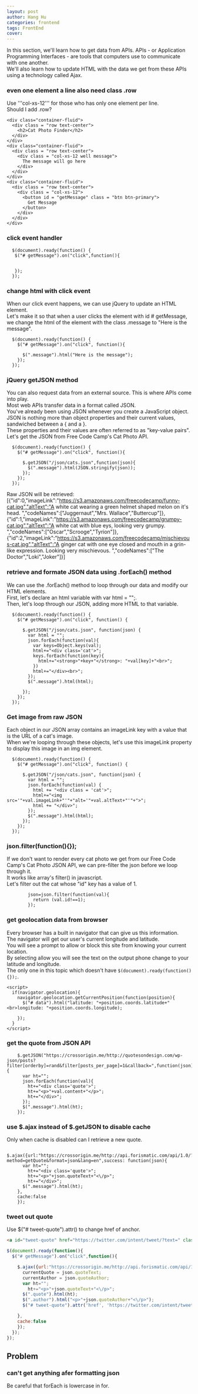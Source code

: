 ```yaml
---
layout: post
author: Hang Hu
categories: frontend
tags: FrontEnd 
cover: 
---
```


In this section, we'll learn how to get data from APIs. APIs - or Application Programming Interfaces - are tools that computers use to communicate with one another.  
We'll also learn how to update HTML with the data we get from these APIs using a technology called Ajax.  
### even one element a line also need class .row

Use '''col-xs-12''' for those who has only one element per line.  
Should I add .row?  
```
<div class="container-fluid">
  <div class = "row text-center">
    <h2>Cat Photo Finder</h2>
  </div>
</div>
<div class="container-fluid">
  <div class = "row text-center">
    <div class = "col-xs-12 well message">
      The message will go here
    </div>
  </div>
</div>
<div class="container-fluid">
  <div class = "row text-center">
    <div class = "col-xs-12">
      <button id = "getMessage" class = "btn btn-primary">
        Get Message
      </button>
    </div>
  </div>
</div>
```
### click event handler

```
  $(document).ready(function() {
   $("# getMessage").on("click",function(){

     
   });
  });
```
### change html with click event

When our click event happens, we can use jQuery to update an HTML element.  
Let's make it so that when a user clicks the element with id # getMessage, we change the html of the element with the class .message to "Here is the message".  

```
  $(document).ready(function() {
    $("# getMessage").on("click", function(){

      $(".message").html("Here is the message");
    });
  });
```
### jQuery getJSON method

You can also request data from an external source. This is where APIs come into play.  
Most web APIs transfer data in a format called JSON.  
You've already been using JSON whenever you create a JavaScript object. JSON is nothing more than object properties and their current values, sandwiched between a { and a }.  
These properties and their values are often referred to as "key-value pairs".  
Let's get the JSON from Free Code Camp's Cat Photo API.  
```
  $(document).ready(function() {
    $("# getMessage").on("click", function(){

      $.getJSON("/json/cats.json",function(json){
        $(".message").html(JSON.stringify(json));
      });
    });
  });
```
Raw JSON will be retrieved:  
[{"id":0,"imageLink":"https://s3.amazonaws.com/freecodecamp/funny-cat.jpg","altText":"A white cat wearing a green helmet shaped melon on it's head. ","codeNames":["Juggernaut","Mrs. Wallace","Buttercup"]},{"id":1,"imageLink":"https://s3.amazonaws.com/freecodecamp/grumpy-cat.jpg","altText":"A white cat with blue eys, looking very grumpy. ","codeNames":["Oscar","Scrooge","Tyrion"]},{"id":2,"imageLink":"https://s3.amazonaws.com/freecodecamp/mischievous-cat.jpg","altText":"A ginger cat with one eye closed and mouth in a grin-like expression. Looking very mischievous. ","codeNames":["The Doctor","Loki","Joker"]}]
### retrieve and formate JSON data using .forEach() method

We can use the .forEach() method to loop through our data and modify our HTML elements.  
First, let's declare an html variable with var html = "";.  
Then, let's loop through our JSON, adding more HTML to that variable.   
```
  $(document).ready(function() {
    $("# getMessage").on("click", function() {

      $.getJSON("/json/cats.json", function(json) {
        var html = "";
        json.forEach(function(val){
          var keys=Object.keys(val);
          html+="<div class='cat'>";
          keys.forEach(function(key){
            html+="<strong>"+key+"</strong>: "+val[key]+"<br>";
          })
          html+="</div><br>";
        });
        $(".message").html(html);

      });
    });
  });
```
### Get image from raw JSON

Each object in our JSON array contains an imageLink key with a value that is the URL of a cat's image.  
When we're looping through these objects, let's use this imageLink property to display this image in an img element.  
```
  $(document).ready(function() {
    $("# getMessage").on("click", function() {

      $.getJSON("/json/cats.json", function(json) {
        var html = "";
        json.forEach(function(val) {
          html += "<div class = 'cat'>";
          html+="<img src='"+val.imageLink+"'"+"alt='"+val.altText+"'"+">";
          html += "</div>";
        });
        $(".message").html(html);
      });
    });
  });
```
### json.filter(function(){});

If we don't want to render every cat photo we get from our Free Code Camp's Cat Photo JSON API, we can pre-filter the json before we loop through it.  
It works like array's filter() in javascript.  
Let's filter out the cat whose "id" key has a value of 1.  
```
        json=json.filter(function(val){
          return (val.id!==1);
        });
```
### get geolocation data from browser

Every browser has a built in navigator that can give us this information.  
The navigator will get our user's current longitude and latitude.  
You will see a prompt to allow or block this site from knowing your current location.   
By selecting allow you will see the text on the output phone change to your latitude and longitude.  
The only one in this topic which doesn't have ```$(document).ready(function(){});```.   
```
<script>
  if(navigator.geolocation){
    navigator.geolocation.getCurrentPosition(function(position){
      $("# data").html("latitude: "+position.coords.latitude+"<br>longitude: "+position.coords.longitude);

    });
  }
</script>
```
### get the quote from JSON API

```
    $.getJSON("https://crossorigin.me/http://quotesondesign.com/wp-json/posts?filter[orderby]=rand&filter[posts_per_page]=1&callback=",function(json){
      var ht="";
      json.forEach(function(val){
        ht+="<div class='quote'>";
        ht+="<p>"+val.content+"</p>";
        ht+="</div>";
      });
      $(".message").html(ht);
    });
```
### use $.ajax instead of $.getJSON to disable cache

Only when cache is disabled can I retrieve a new quote.
```
 $.ajax({url:"https://crossorigin.me/http://api.forismatic.com/api/1.0/?method=getQuote&format=json&lang=en",success: function(json){
      var ht="";
        ht+="<div class='quote'>";
        ht+="<p>"+json.quoteText+"<\/p>";
        ht+="</div>";
      $(".message").html(ht);
    },
    cache:false
    });
```
### tweet out quote

Use $("# tweet-quote").attr() to change href of anchor.

```html
<a id="tweet-quote" href="https://twitter.com/intent/tweet/?text=" class="btn btn-primary" target="_blank"><i class="fa fa-twitter fa-1x"></i></a>
```

```javascript
$(document).ready(function(){
  $("# getMessage").on("click",function(){

    $.ajax({url:"https://crossorigin.me/http://api.forismatic.com/api/1.0/?method=getQuote&format=json&lang=en",success: function(json){
      currentQuote = json.quoteText;
      currentAuthor = json.quoteAuthor;
      var ht="";
        ht+="<p>"+json.quoteText+"<\/p>";
      $(".quote").html(ht);
      $(".author").html("<p>"+json.quoteAuthor+"<\/p>");
      $("# tweet-quote").attr('href', 'https://twitter.com/intent/tweet?hashtags=quotes&related=freecodecamp&text=' + encodeURIComponent('"' + currentQuote + '" ' + currentAuthor));

    },
    cache:false
    });
  });
});
```
## Problem

### can't get anything afer formatting json

Be careful that forEach is lowercase in for.
